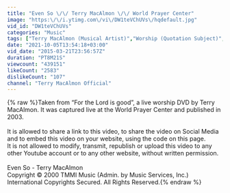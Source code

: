 ```yaml
---
title: "Even So \/\/ Terry MacAlmon \/\/ World Prayer Center"
image: "https:\/\/i.ytimg.com\/vi\/DW1teVChUVs\/hqdefault.jpg"
vid_id: "DW1teVChUVs"
categories: "Music"
tags: ["Terry MacAlmon (Musical Artist)","Worship (Quotation Subject)","Contemporary Worship Music (Musical Genre)"]
date: "2021-10-05T13:54:18+03:00"
vid_date: "2015-03-21T23:56:57Z"
duration: "PT8M21S"
viewcount: "439151"
likeCount: "2583"
dislikeCount: "107"
channel: "Terry MacAlmon Official"
---
```

{% raw %}Taken from “For the Lord is good”, a live worship DVD by Terry MacAlmon. It was captured live at the World Prayer Center and published in 2003.<br /><br />It is allowed to share a link to this video, to share the video on Social Media and to embed this video on your website, using the code on this page.<br />It is not allowed to modify, transmit, republish or upload this video to any other Youtube account or to any other website, without written permission. <br /><br />Even So  - Terry MacAlmon<br />Copyright © 2000 TMMI Music (Admin. by Music Services, Inc.)<br />International Copyrights Secured. All Rights Reserved.{% endraw %}
